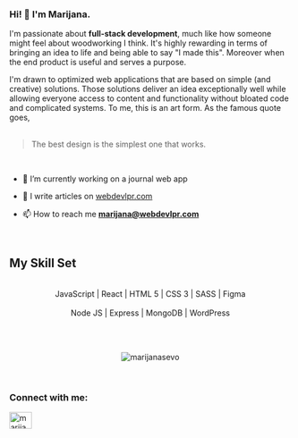 <h3>Hi! 👋 I'm Marijana.</h3> 

<p>I'm passionate about <b>full-stack development</b>, much like how someone might feel about woodworking I think. It's highly rewarding in terms of bringing an idea to life and being able to say "I made this". Moreover when the end product is useful and serves a purpose.</p>

<p>I'm drawn to optimized web applications that are based on simple (and creative) solutions. Those solutions deliver an idea exceptionally well while allowing everyone access to content and functionality without bloated code and complicated systems. To me, this is an art form. As the famous quote goes, <br><br>
  <blockquote>The best design is the simplest one that works.</blockquote>
</p>



<br>

- 🔭 I’m currently working on a journal web app
- 📝 I write articles on [webdevlpr.com](https://webdevlpr.com/)

- 📫 How to reach me **marijana@webdevlpr.com**


<br>

## My Skill Set

<br>
<div align="center" dir="auto">  
<div dir="auto">JavaScript | React | HTML 5 | CSS 3 | SASS | Figma </div> 
<br>
<div dir="auto">Node JS | Express | MongoDB | WordPress</div>
</div>

<br><br>

<p align="center"><img align="center" src="https://github-readme-streak-stats.herokuapp.com/?user=marijanasevo&" alt="marijanasevo" /></p>

<br>

<h3 align="left">Connect with me:</h3>
<p align="left">
<a href="https://linkedin.com/in/marijanas" target="blank"><img align="center" src="https://raw.githubusercontent.com/rahuldkjain/github-profile-readme-generator/master/src/images/icons/Social/linked-in-alt.svg" alt="marijanas" height="30" width="40" /></a>
</p>
